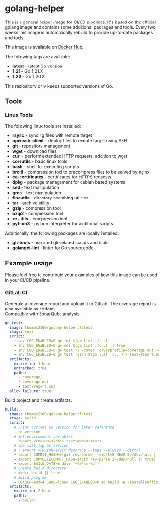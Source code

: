 # golang-helper

This is a general helper image for CI/CD pipelines. It's based on the official golang image and contains some additional packages and tools.
Every two weeks this image is automatically rebuild to provide up-to-date packages and tools.

This image is available on [Docker Hub](https://hub.docker.com/r/thomas2500/golang-helper).

The following tags are available:
  - **latest** - latest Go version
  - **1.21** - Go 1.21.X
  - **1.20** - Go 1.20.X

This replository only keeps supported versions of Go.

## Tools
### Linux Tools

The following linux tools are installed:
  - **rsync** - syncing files with remote target
  - **openssh-client** - deploy files to remote target using SSH
  - **git** - repository management
  - **wget** - download files
  - **curl** - perform extended HTTP requests, addition to wget
  - **coreutils** - basic linux tools
  - **bash** - shell for executing scripts
  - **brotli** - compression tool to precompress files to be served by nginx
  - **ca-certificates** - certificates for HTTPS requests
  - **dpkg** - package management for debian based systems
  - **sed** - text manipulation
  - **grep** - text manipulation
  - **findutils** - directory searching utilities
  - **tar** - archive utility
  - **gzip** - compression tool
  - **bzip2** - compression tool
  - **xz-utils** - compression tool
  - **python3** - python interpreter for additional scripts

Additionally, the following packages are locally installed:
  - **git-tools** - assorted git-related scripts and tools
  - **golangci-lint** - linter for Go source code

## Example usage

Please feel free to contribute your examples of how this image can be used in your CI/CD pipeline.

### GitLab CI

Generate a coverage report and upload it to GitLab. The coverage report is also available as artifact.\
Compatible with SonarQube analysis.
```yaml
go test:
  image: thomas2500/golang-helper:latest
  stage: test
  script:
    - env CGO_ENABLED=0 go fmt $(go list ./...)
    - env CGO_ENABLED=0 go vet $(go list ./...) || true
    - env CGO_ENABLED=0 go test -v -cover -coverprofile=coverage.out -covermode=atomic $(go list ./...); mkdir coverage; go tool cover -html=coverage.out -o coverage/index.html
    - env CGO_ENABLED=0 go test -json $(go list ./...) > test-report.out
  artifacts:
    expire_in: 1 hour
    untracked: true
    paths:
      - coverage/
      - coverage.out
      - test-report.out
  allow_failure: true
```

Build project and create artifacts.
```yaml
build:
  image: thomas2500/golang-helper:latest
  stage: build
  script:
    # Print current Go version for later reference
    - go version
    # Set environment variables
    - export VERSION=$(date "+%Y%m%d%H%I%S")
    # Use last tag as version
    # - export VERSION=$(git describe --tags --always --dirty)
    - export COMMIT_HASH=$(git rev-parse --short=8 HEAD 2>/dev/null || true)
    - export COMPLETECOMMIT_HASH=$(git rev-parse 2>/dev/null || true)
    - export BUILD_DATE=$(date "+%Y-%m-%d")
    # Create build directory
    - mkdir build || true
    # Build program
    - GOARCH=amd64 GOOS=linux CGO_ENABLED=0 go build -a -installsuffix cgo -ldflags -s -w -X main.completeCommitHash=${COMPLETECOMMIT_HASH} -X main.commitHash=${COMMIT_HASH} -X main.programVersion=${VERSION} -X main.buildDate=${BUILD_DATE} -o build/program ./cmd/program
  artifacts:
    expire_in: 2 hour
    paths:
      - build/
```
